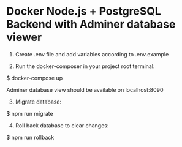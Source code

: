 # Docker Node.js + PostgreSQL Backend with Adminer database viewer

1. Create .env file and add variables according to .env.example

2. Run the docker-composer in your project root terminal:

$ docker-compose up

Adminer database view should be available on localhost:8090

3. Migrate database:

$ npm run migrate

4. Roll back database to clear changes:

$ npm run rollback
